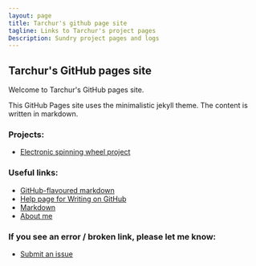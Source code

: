 ```yaml
---
layout: page
title: Tarchur's github page site
tagline: Links to Tarchur's project pages
Description: Sundry project pages and logs
---
```

## Tarchur's GitHub pages site

Welcome to Tarchur's GitHub pages site.

This GitHub Pages site uses the minimalistic jekyll theme. The content is written in markdown.

### Projects:
- [Electronic spinning wheel project](https://tarchur.github.io/SpinningWheel/)

<!-- ### Logs:
- A list of applications installed on my Fedora device -->

### Useful links:
- [GitHub-flavoured markdown](https://help.github.com/articles/basic-writing-and-formatting-syntax/)
- [Help page for Writing on GitHub](https://help.github.com/categories/writing-on-github) 
- [Markdown](https://daringfireball.net/projects/markdown/syntax)
- [About me](docs/about.md)

### If you see an error / broken link, please let me know:
- [Submit an issue](https://github.com/tarchur/tarchur.github.io/issues)
